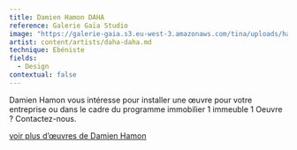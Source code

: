 ```yaml
---
title: Damien Hamon DAHA
reference: Galerie Gaïa Studio
image: "https://galerie-gaia.s3.eu-west-3.amazonaws.com/tina/uploads/hamon-damien-daha/GAIÌ\x88A STUDIO FICHE DAHA_page-0001.jpg"
artist: content/artists/daha-daha.md
technique: Ebéniste
fields:
  - Design
contextual: false
---
```


Damien Hamon vous intéresse pour installer une œuvre pour votre entreprise ou dans le cadre du  programme immobilier 1 immeuble 1 Oeuvre ? Contactez-nous.

[voir plus d’œuvres de Damien Hamon](https://www.galeriegaia.fr/artists/daha-daha?work=daha-dahamd-portfolio-projet-daha "Damien Hamon DAHA")
